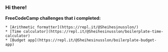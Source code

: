 ### Hi there!



**FreeCodeCamp challenges that i completed:**
```
* [Arithmetic formatter](https://repl.it/@Sheihesinusslon/)
* [Time calculator](https://repl.it/@Sheihesinusslon/boilerplate-time-calculator)
* [Budget app](https://repl.it/@Sheihesinusslon/boilerplate-budget-app)
```

